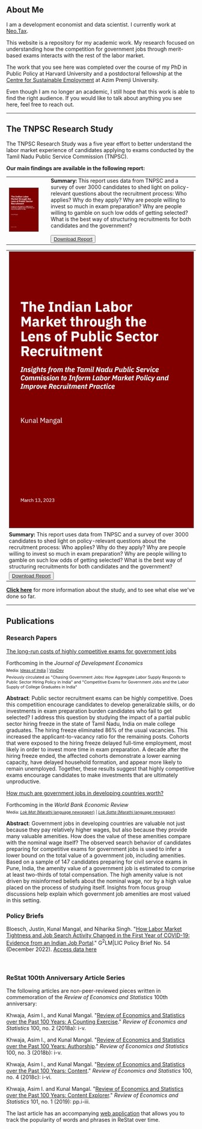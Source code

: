 ## About Me

I am a development economist and data scientist. I currently work at <a href="https://www.neo.tax/">Neo.Tax</a>.

This website is a repository for my academic work. My research focused on understanding how the competition for government jobs through merit-based exams interacts with the rest of the labor market.

The work that you see here was completed over the course of my PhD in Public Policy at Harvard University and a postdoctoral fellowship at the <a href="https://cse.azimpremjiuniversity.edu.in/">Centre for Sustainable Employment</a> at Azim Premji University. 

Even though I am no longer an academic, I still hope that this work is able to find the right audience. If you would like to talk about anything you see here, feel free to reach out.

<hr/>

## The TNPSC Research Study

The TNPSC Research Study was a five year effort to better understand the labor market experience of candidates applying to exams conducted by the Tamil Nadu Public Service Commission (TNPSC). 

<b>Our main findings are available in the following report:</b>
<div id="reporttablewide">
	<table class="report">
	  <tr class="report">
		<td class="reportwide"><img src="/files/report/cover.PNG" style="border: 1px solid #555;"></td>
		<td style="height:auto; width:4%;border-bottom: none;border-top: none;"></td>	
		<td class="reportwide"><b>Summary:</b>  This report uses data from TNPSC and a survey of over 3000 candidates to shed light on policy-relevant questions about the recruitment process: Who applies? Why do they apply? Why are people willing to invest so much in exam preparation? Why are people willing to gamble on such low odds of getting selected? What is the best way of structuring recruitments for both candidates and the government?
		<br/>
		<br/>
		<button class="btn"><i class="fa fa-download"></i><a href="/files/report/tnpsc-report-2.pdf" download>  Download Report  </a></button>
		</td>
	  </tr>
	</table>
</div>
<div id="reporttablelong">
	<table class="report">
	  <tr class="report">
		<td class="reportlong"><img src="/files/report/cover.PNG" style="border: 1px solid #555;"></td>
	  </tr>
	  <tr class="report">
		<td class="reportlong"><b>Summary:</b>  This report uses data from TNPSC and a survey of over 3000 candidates to shed light on policy-relevant questions about the recruitment process: Who applies? Why do they apply? Why are people willing to invest so much in exam preparation? Why are people willing to gamble on such low odds of getting selected? What is the best way of structuring recruitments for both candidates and the government?</td>
	  </tr>
	  <tr class="report">
		<td class="reportlong">
			<button class="btn"><i class="fa fa-download"></i><a href="/files/report/tnpsc-report-2.pdf" download>  Download Report  </a></button>
		</td>
	  </tr>
	</table>
</div>
<b><a href="/tnpsc-research">Click here</a></b> for more information about the study, and to see what else we've done so far.

<hr/>


## Publications

### Research Papers

<div style="padding-bottom: 0px; margin-bottom: 10px;">

<a style="padding-bottom: 0px; margin-bottom: 5px;" href="https://authors.elsevier.com/a/1jOUb15DRG7vya">The long-run costs of highly competitive exams for government jobs</a>
<p style="padding-bottom: 0px; margin-bottom: 1px; padding-top: 0px; margin-top: 1px;" >Forthcoming in the <i>Journal of Development Economics</i></p>
<p style="font-size: 8pt; margin-top: 5px; margin-bottom: 5px">Media: <a href="https://www.discoursemagazine.com/economics/2021/01/14/ideas-of-india-chasing-government-jobs-in-india/">Ideas of India</a> | <a href="https://voxdev.org/topic/public-economics/costs-extreme-competition-government-jobs-evidence-india">VoxDev</a></p>
<p style="font-size: 8pt; margin-top: 0px; margin-bottom: 5px;">Peviously circulated as "Chasing Government Jobs: How Aggregate Labor Supply Responds to Public Sector Hiring Policy in India" and "Competitive Exams for Government Jobs and the Labor Supply of College Graduates in India"</p>

<p><b>Abstract</b>: Public sector recruitment exams can be highly competitive. Does this competition encourage candidates to develop generalizable skills, or do investments in exam preparation burden candidates who fail to get selected? I address this question by studying the impact of a partial public sector hiring freeze in the state of Tamil Nadu, India on male college graduates. The hiring freeze eliminated 86% of the usual vacancies. This increased the applicant-to-vacancy ratio for the remaining posts. Cohorts that were exposed to the hiring freeze delayed full-time employment, most likely in order to invest more time in exam preparation. A decade after the hiring freeze ended, the affected cohorts demonstrate a lower earning capacity, have delayed household formation, and appear more likely to remain unemployed. Together, these results suggest that highly competitive exams encourage candidates to make investments that are ultimately unproductive.</p>

</div>

<div style="padding-bottom: 0px; margin-bottom: 10px;">

<a style="padding-bottom: 0px; margin-bottom: 5px;" href="https://academic.oup.com/wber/advance-article/doi/10.1093/wber/lhad047/7584988?utm_source=authortollfreelink&utm_campaign=wber&utm_medium=email&guestAccessKey=4ff2dcfb-1d7c-4b85-b811-f2a8ea7be0e2&login=false">How much are government jobs in developing countries worth?</a>
<p style="padding-bottom: 0px; margin-bottom: 1px; padding-top: 0px; margin-top: 1px;" >Forthcoming in the <i>World Bank Economic Review</i></p>
<p style="font-size:8pt; margin-top: 5px; margin-bottom: 5px;">Media: <a href="https://www.lokmat.com/pune/phd-competition-examination-practitioners/"><i>Lok Mat</i> (Marathi language newspaper)</a> | <a href="files/media/loksatta.png" target="_blank"><i>Lok Satta</i> (Marathi language newspaper)</a></p>

<p><b>Abstract</b>: Government jobs in developing countries are valuable not just because they pay relatively higher wages, but also because they provide many valuable amenities. How does the value of these amenities compare with the nominal wage itself? The observed search behavior of candidates preparing for competitive exams for government jobs is used to infer a lower bound on the total value of a government job, including amenities. Based on a sample of 147 candidates preparing for civil service exams in Pune, India, the amenity value of a government job is estimated to comprise at least two-thirds of total compensation. The high amenity value is not driven by misinformed beliefs about the nominal wage, nor by a high value placed on the process of studying itself. Insights from focus group discussions help explain which government job amenities are most valued in this setting.</p>

</div>


### Policy Briefs

<div style="padding-bottom: 20px; margin-bottom: 10px;">

Bloesch, Justin, Kunal Mangal, and Niharika Singh. "<a href="https://g2lm-lic.iza.org/wp-content/uploads/2022/12/GLMLIC-Policy-Brief_054.pdf">How Labor Market Tightness and Job Search Activity Changed in the First Year of COVID-19: Evidence from an Indian Job Portal</a>." G<sup>2</sup>LM|LIC Policy Brief No. 54 (December 2022). <a href="https://datasets.iza.org/dataset/1407/how-labor-market-tightness-and-job-search-activity-changed-in-the-first-year-of-covid-19-in-india-evidence-from-a-job-portal">Access data here</a>

</div>

### ReStat 100th Anniversary Article Series

The following articles are non-peer-reviewed pieces written in commemoration of the <i>Review of Economics and Statistics</i> 100th anniversary:

Khwaja, Asim I., and Kunal Mangal. "<a href="https://direct.mit.edu/rest/article/100/2/i/58460/Review-of-Economics-and-Statistics-over-the-Past">Review of Economics and Statistics over the Past 100 Years: A Counting Exercise</a>." <i>Review of Economics and Statistics</i> 100, no. 2 (2018a): i-v.

Khwaja, Asim I., and Kunal Mangal. "<a href="https://direct.mit.edu/rest/article/100/3/i/58477/Review-of-Economics-and-Statistics-over-the-Past">Review of Economics and Statistics over the Past 100 Years: Authorship</a>." <i>Review of Economics and Statistics</i> 100, no. 3 (2018b): i-v.

Khwaja, Asim I., and Kunal Mangal. "<a href="https://direct.mit.edu/rest/article/100/4/i/58506/Review-of-Economics-and-Statistics-over-the-Past">Review of Economics and Statistics over the Past 100 Years: Content</a>." <i>Review of Economics and Statistics</i> 100, no. 4 (2018c): i-vi.

Khwaja, Asim I. and Kunal Mangal. "<a href="https://direct.mit.edu/rest/article/101/1/i/58662/Review-of-Economics-and-Statistics-over-the-Past">Review of Economics and Statistics over the Past 100 Years: Content Explorer</a>." <i>Review of Economics and Statistics</i> 101, no. 1 (2019): pp.i-iii.

The last article has an accompanying <a href="https://rest-wordcount.shinyapps.io/explorer/">web application</a> that allows you to track the popularity of words and phrases in ReStat over time.

